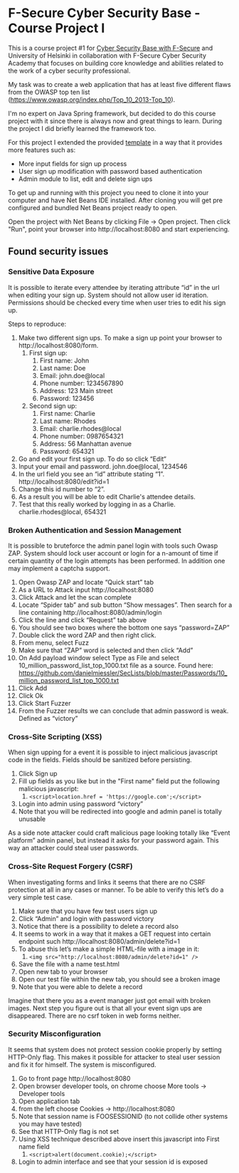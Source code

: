 # F-Secure Cyber Security Base - Course Project I

This is a course project #1 for [Cyber Security Base with F-Secure](https://cybersecuritybase.github.io/)
and University of Helsinki in collaboration with F-Secure Cyber Security Academy that focuses on building
core knowledge and abilities related to the work of a cyber security professional.

My task was to create a web application that has at least five different flaws from the OWASP top ten
list (https://www.owasp.org/index.php/Top_10_2013-Top_10).

I'm no expert on Java Spring framework, but decided to do this course project with it since there is
always now and great things to learn. During the project I did briefly learned the framework too.

For this project I extended the provided [template](https://github.com/cybersecuritybase/cybersecuritybase-project)
in a way that it provides more features such as:
- More input fields for sign up process
- User sign up modification with password based authentication
- Admin module to list, edit and delete sign ups

To get up and running with this project you need to clone it into your computer and have Net Beans IDE
installed. After cloning you will get pre configured and bundled Net Beans project ready to open.

Open the project with Net Beans by clicking File -> Open project. Then click "Run", point your browser
into http://localhost:8080 and start experiencing.

## Found security issues

### Sensitive Data Exposure
It is possible to iterate every attendee by iterating attribute “id” in the url when editing your sign up.
System should not allow user id iteration. Permissions should be checked every time when user tries to
edit his sign up.

Steps to reproduce:

1. Make two different sign ups. To make a sign up point your browser to http://localhost:8080/form.
    1. First sign up:
        1. First name: John
        2. Last name: Doe
        3. Email: john.doe@local
        4. Phone number: 1234567890
        5. Address: 123 Main street
        6. Password: 123456
    2. Second sign up:
        1. First name: Charlie
        2. Last name: Rhodes
        3. Email: charlie.rhodes@local
        4. Phone number: 0987654321
        5. Address: 56 Manhattan avenue
        6. Password: 654321
2. Go and edit your first sign up. To do so click “Edit“
3. Input your email and password. john.doe@local, 1234546
4. In the url field you see an “id” attribute stating “1”. http://localhost:8080/edit?id=1
5. Change this id number to “2”.
6. As a result you will be able to edit Charlie's attendee details.
7. Test that this really worked by logging in as a Charlie. charlie.rhodes@local, 654321

### Broken Authentication and Session Management

It is possible to bruteforce the admin panel login with tools such Owasp ZAP. System should lock user
account or login for a n-amount of time if certain quantity of the login attempts has been performed.
In addition one may implement a captcha support.

1. Open Owasp ZAP and locate “Quick start” tab
1. As a URL to Attack input http://localhost:8080
1. Click Attack and let the scan complete
1. Locate “Spider tab” and sub button “Show messages”. Then search for a line containing http://localhost:8080/admin/login
1. Click the line and click “Request” tab above
1. You should see two boxes where the bottom one says “password=ZAP”
1. Double click the word ZAP and then right click.
1. From menu, select Fuzz
1. Make sure that “ZAP” word is selected and then click “Add”
1. On Add payload window select Type as File and select 10_million_password_list_top_1000.txt file as a source. Found here: https://github.com/danielmiessler/SecLists/blob/master/Passwords/10_million_password_list_top_1000.txt
1. Click Add
1. Click Ok
1. Click Start Fuzzer
1. From the Fuzzer results we can conclude that admin password is weak. Defined as “victory”

### Cross-Site Scripting (XSS)

When sign upping for a event it is possible to inject malicious javascript code in the fields. Fields
should be sanitized before persisting.

1. Click Sign up
1. Fill up fields as you like but in the "First name" field put the following malicious javascript:
   1. `<script>location.href = 'https://google.com';</script>`
1. Login into admin using password “victory”
1. Note that you will be redirected into google and admin panel is totally unusable

As a side note attacker could craft malicious page looking totally like “Event platform” admin panel,
but instead it asks for your password again. This way an attacker could steal user passwords.

### Cross-Site Request Forgery (CSRF)

When investigating forms and links it seems that there are no CSRF protection at all in any cases or
manner. To be able to verify this let’s do a very simple test case.

1. Make sure that you have few test users sign up
1. Click “Admin” and login with password victory
1. Notice that there is a possibility to delete a record also
1. It seems to work in a way that it makes a GET request into certain endpoint such http://localhost:8080/admin/delete?id=1
1. To abuse this let’s make a simple HTML-file with a image in it:
    1. `<img src="http://localhost:8080/admin/delete?id=1" />`
1. Save the file with a name test.html
1. Open new tab to your browser
1. Open our test file within the new tab, you should see a broken image
1. Note that you were able to delete a record

Imagine that there you as a event manager just got email with broken images. Next step you figure out is
that all your event sign ups are disappeared. There are no csrf token in web forms neither.

### Security Misconfiguration

It seems that system does not protect session cookie properly by setting HTTP-Only flag. This makes it
possible for attacker to steal user session and fix it for himself. The system is misconfigured.

1. Go to front page http://localhost:8080
1. Open browser developer tools, on chrome choose More tools -> Developer tools
1. Open application tab
1. from the left choose Cookies -> http://localhost:8080
1. Note that session name is FOOSESSIONID (to not collide other systems you may have tested)
1. See that HTTP-Only flag is not set
1. Using XSS technique described above insert this javascript into First name field
    1. `<script>alert(document.cookie);</script>`
1. Login to admin interface and see that your session id is exposed